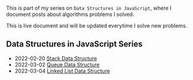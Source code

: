 <div class="series">
This is part of my series on <code>Data Structures in JavaScript</code>, where I document posts about algorithms problems I solved.

This is live document and will be updated everytime I solve new problems.

## Data Structures in JavaScript Series

- <time class="date">2022-02-20</time> <span>[Stack Data Structure](/series/data-structures-in-javascript/stack-data-structure)</span>
- <time class="date">2022-03-02</time> <span>[Queue Data Structure](/series/data-structures-in-javascript/queue-data-structure)</span>
- <time class="date">2022-03-04</time> <span>[Linked List Data Structure](/series/data-structures-in-javascript/linked-list-data-structure)</span>
</div>
